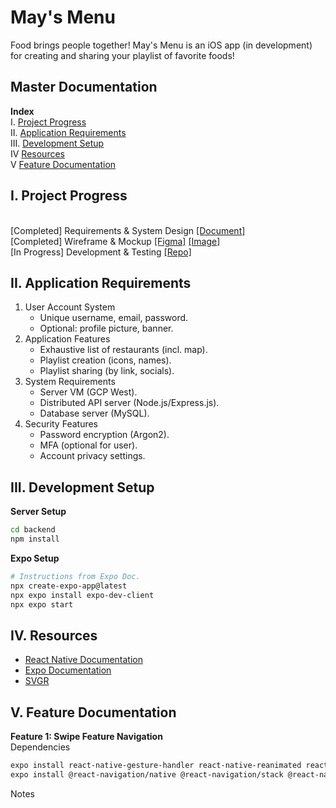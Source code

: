 <h1>May's Menu</h1>
<p>Food brings people together! May's Menu is an iOS app (in development) for creating and sharing your playlist of favorite foods!</p>

<h2>Master Documentation</h2>
<b>Index</b>
<br>I. <a href='#i'>Project Progress</a>
<br>II. <a href='#ii'>Application Requirements</a>
<br>III. <a href='#iii'>Development Setup</a>
<br>IV <a href='#iv'>Resources</a>
<br>V <a href='#v'>Feature Documentation</a>

<h2 id='i'>I. Project Progress</h2>
<!-- ✘ ✔ -->
<br>[Completed] Requirements & System Design
   <a href="#ii">[Document]</a>
<br>[Completed] Wireframe & Mockup 
   <a href="https://www.figma.com/design/8Tctnk4MifOjTbEEL7I5Ja/mays-menu?node-id=0%3A1&t=6K9fCD9sMYFYscwU-1">[Figma]</a>
   <a href="https://github.com/yammei/image-repo/blob/main/r5.png">[Image]</a>
<br>[In Progress] Development & Testing 
   <a href="https://github.com/yammei/mays-menu">[Repo]</a>

<h2 id='ii'>II. Application Requirements</h2>

1. User Account System
    * Unique username, email, password.
    * Optional: profile picture, banner.
2. Application Features
    * Exhaustive list of restaurants (incl. map).
    * Playlist creation (icons, names).
    * Playlist sharing (by link, socials).
3. System Requirements
    * Server VM (GCP West).
    * Distributed API server (Node.js/Express.js).
    * Database server (MySQL).
4. Security Features
    * Password encryption (Argon2).
    * MFA (optional for user).
    * Account privacy settings. 

<h2 id='iii'>III. Development Setup</h2>

<b>Server Setup</b>

```bash
cd backend
npm install
```

<b>Expo Setup</b>

```bash
# Instructions from Expo Doc.
npx create-expo-app@latest
npx expo install expo-dev-client
npx expo start
```

<h2 id='iv'>IV. Resources</h2>

* <a href="https://reactnative.dev/">React Native Documentation</a>
* <a href="https://docs.expo.dev/get-started/start-developing/">Expo Documentation</a>
* <a href="https://docs.expo.dev/get-started/start-developing/](https://react-svgr.com/playground/?native=true&typescript=true)">SVGR</a>

<h2 id='v'>V. Feature Documentation</h2>

<section id='f1'>

<b>Feature 1: Swipe Feature Navigation</b><br>
Dependencies<br>

```bash
expo install react-native-gesture-handler react-native-reanimated react-native-screens react-native-safe-area-context @react-native-community/masked-view
expo install @react-navigation/native @react-navigation/stack @react-navigation/bottom-tabs
```

Notes

</section>
